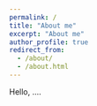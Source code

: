 ```yaml
---
permalink: /
title: "About me"
excerpt: "About me"
author_profile: true
redirect_from: 
  - /about/
  - /about.html
---
```


Hello, ....
